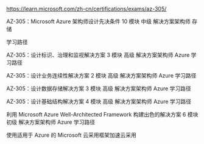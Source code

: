 https://learn.microsoft.com/zh-cn/certifications/exams/az-305/


AZ-305：Microsoft Azure 架构师设计先决条件
10 模块
中级
解决方案架构师
存储

学习路径

AZ-305：设计标识、治理和监视解决方案
3 模块
高级
解决方案架构师
Azure
学习路径

AZ-305：设计业务连续性解决方案
2 模块
高级
解决方案架构师
Azure
学习路径

AZ-305：设计数据存储解决方案
3 模块
高级
解决方案架构师
Azure
学习路径

AZ-305：设计基础结构解决方案
4 模块
高级
解决方案架构师
Azure
学习路径

利用 Microsoft Azure Well-Architected Framework 构建出色的解决方案
6 模块
初级
解决方案架构师
Azure
学习路径

使用适用于 Azure 的 Microsoft 云采用框架加速云采用
